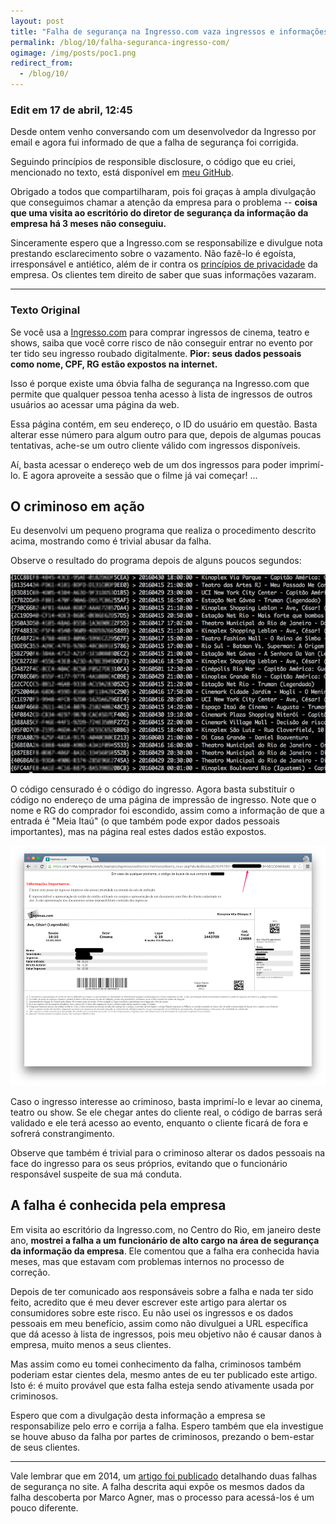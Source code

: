 ```yaml
---
layout: post
title: "Falha de segurança na Ingresso.com vaza ingressos e informações pessoais"
permalink: /blog/10/falha-seguranca-ingresso-com/
ogimage: /img/posts/poc1.png
redirect_from:
  - /blog/10/
---
```



### Edit em 17 de abril, 12:45

Desde ontem venho conversando com um desenvolvedor da Ingresso por email e agora fui
informado de que a falha de segurança foi corrigida.

Seguindo princípios de responsible disclosure, o código que eu criei, mencionado no texto,
está disponível em [meu GitHub](https://github.com/gberger/ingresso.hack).

Obrigado a todos que compartilharam, pois foi graças à ampla divulgação que conseguimos
chamar a atenção da empresa para o problema -- **coisa que uma visita ao escritório do diretor
de segurança da informação da empresa há 3 meses não conseguiu.**

Sinceramente espero que a Ingresso.com se responsabilize e divulgue nota prestando esclarecimento 
sobre o vazamento. Não fazê-lo é egoísta, irresponsável e antiético, além de ir contra os 
[princípios de privacidade](http://www.ingresso.com/rio-de-janeiro/home/institucional/privacidade-seguranca)
da empresa. Os clientes tem direito de saber que suas informações vazaram.

----

### Texto Original


Se você usa a [Ingresso.com](https://www.ingresso.com) para comprar ingressos de cinema, teatro e shows, saiba que você corre risco de não conseguir entrar no evento por ter tido seu ingresso roubado digitalmente. **Pior: seus dados pessoais como nome, CPF, RG estão expostos na internet.**

Isso é porque existe uma óbvia falha de segurança na Ingresso.com que permite que qualquer pessoa tenha acesso à lista de ingressos de outros usuários ao acessar uma página da web.

Essa página contém, em seu endereço, o ID do usuário em questão. Basta alterar esse número para algum outro para que, depois de algumas poucas tentativas, ache-se um outro cliente válido com ingressos disponíveis.

Aí, basta acessar o endereço web de um dos ingressos para poder imprimí-lo. E agora aproveite a sessão que o filme já vai começar! ...



## O criminoso em ação

Eu desenvolvi um pequeno programa que realiza o procedimento descrito acima, mostrando como é trivial abusar da falha.

Observe o resultado do programa depois de alguns poucos segundos:

<a href="/img/posts/poc1.png"><img src="/img/posts/poc1.png"></a>

O código censurado é o código do ingresso. Agora basta substituir o código no endereço de uma página de impressão de ingresso. Note que o nome e RG do comprador foi escondido, assim como a informação de que a entrada é "Meia Itaú" (o que também pode expor dados pessoais importantes), mas na página real estes dados estão expostos.

<a href="/img/posts/ingresso1.png"><img src="/img/posts/ingresso1.png"></a>

Caso o ingresso interesse ao criminoso, basta imprimí-lo e levar ao cinema, teatro ou show. Se ele chegar antes do cliente real, o código de barras será validado e ele terá acesso ao evento, enquanto o cliente ficará de fora e sofrerá constrangimento.

Observe que também é trivial para o criminoso alterar os dados pessoais na face do ingresso para os seus próprios, evitando que o funcionário responsável suspeite de sua má conduta.


## A falha é conhecida pela empresa


Em visita ao escritório da Ingresso.com, no Centro do Rio, em janeiro deste ano, **mostrei a falha a um funcionário de alto cargo na área de segurança da informação da empresa**. Ele comentou que a falha era conhecida havia meses, mas que estavam com problemas internos no processo de correção.

Depois de ter comunicado aos responsáveis sobre a falha e nada ter sido feito, acredito que é meu dever escrever este artigo para alertar os consumidores sobre este risco. Eu não usei os ingressos e os dados pessoais em meu benefício, assim como não divulguei a URL específica que dá acesso à lista de ingressos, pois meu objetivo não é causar danos à empresa, muito menos a seus clientes. 

Mas assim como eu tomei conhecimento da falha, criminosos também poderiam estar cientes dela, mesmo antes de eu ter publicado este artigo. Isto é: é muito provável que esta falha esteja sendo ativamente usada por criminosos.

Espero que com a divulgação desta informação a empresa se responsabilize pelo erro e corrija a falha. Espero também que ela investigue se houve abuso da falha por partes de criminosos, prezando o bem-estar de seus clientes.

---

Vale lembrar que em 2014, um [artigo foi publicado](http://agner.io/ingresso-com-como-nao-lidar-com-seguranca-da-informacao.html) detalhando duas falhas de segurança no site. A falha descrita aqui expõe os mesmos dados da falha descoberta por Marco Agner, mas o processo para acessá-los é um pouco diferente.